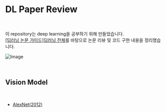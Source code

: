 # DL Paper Review

<br>

이 repository는 deep learning을 공부하기 위해 만들었습니다. 
<br>[[딥러닝 논문 가이드]딥러닝 전체](https://ffighting.net/deep-learning-paper-review/deep-learning-paper-guide/deep-learning-paper-guide/)를 바탕으로 논문 리뷰 및 코드 구현 내용을 정리했습니다.  

![Image](https://github.com/user-attachments/assets/bee1dd28-9b3e-4f5e-83e0-8db413c22fdc)

<br>

## Vision Model

<br>

- [AlexNet(2012)](Vision/AlexNet)
